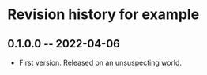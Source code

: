 # Revision history for example

## 0.1.0.0 -- 2022-04-06

* First version. Released on an unsuspecting world.

